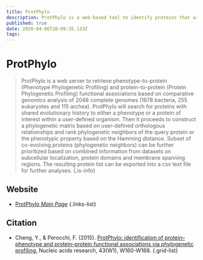 ```yaml
---
title: ProtPhylo
description: ProtPhylo is a web-based tool to identify proteins that are functionally linked to either a phenotype or a protein of interest based on co-evolution. 
published: true
date: 2020-04-06T20:09:35.133Z
tags: 
---
```


# ProtPhylo

>    ProtPhylo is a web server to retrieve phenotype-to-protein (Phenotype Phylogenetic Profiling) and protein-to-protein (Protein Phylogenetic Profiling) functional associations based on comparative genomics analysis of 2048 complete genomes (1678 bacteria, 255 eukaryotes and 115 archea).
&NewLine;
ProtPhylo will search for proteins with shared evolutionary history to either a phenotype or a protein of interest within a user-defined organism. Then it proceeds to construct a phylogenetic matrix based on user-defined orthologous relationships and rank phylogenetic neighbors of the query protein or the phenotypic property based on the Hamming distance. Subset of co-evolving proteins (phylogenetic neighbors) can be further prioritized based on combined information from datasets on subcellular localization, protein domains and membrane spanning regions. The resulting protein list can be exported into a csv text file for further analyses.
{.is-info}

## Website

- [ProtPhylo *Main Page*](http://ido.helmholtz-muenchen.de/protphylo/index.php)
{.links-list}

## Citation

- Cheng, Y., & Perocchi, F. (2015). [ProtPhylo: identification of protein–phenotype and protein–protein functional associations via phylogenetic profiling.](https://www.ncbi.nlm.nih.gov/pmc/articles/PMC4489284/) Nucleic acids research, 43(W1), W160-W168.
{.grid-list}